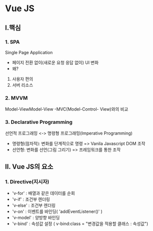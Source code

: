 # Vue JS

## I.핵심

### 1. SPA

Single Page Application

- 페이지 전환 없이(새로운 요청 응답 없이) UI 변화
- 왜?

1.  사용자 편의
2.  서버 리소스

### 2. MVVM

Model-ViewModel-View
-MVC(Model-Control- View)와의 비교

### 3. Declarative Programming

선언적 프로그래밍 <-> 명령형 프로그래밍(Imperative Programming)

- 명령형(점차적): 변화를 단계적으로 명령
  => Vanila Javascript DOM 조작
- 선언형: 변화를 선언(그림 그리기)
  => 프레임워크를 통한 조작

## II. Vue JS의 요소

### 1. Directive(지시자)

- 'v-for' : 배열과 같은 데이터를 순회
- 'v-if' : 조건부 렌더링
- 'v-else' : 조건부 렌더링
- 'v-on' : 이벤트를 바인딩( 'addEventListener()' )
- 'v-model' : 양방향 바인딩
- 'v-bind' : 속성값 설정 ( v-bind:class = "변경값을 적용할 클래스 : 속성값")

